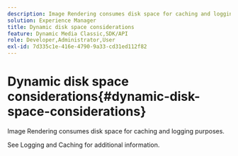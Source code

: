 ```yaml
---
description: Image Rendering consumes disk space for caching and logging purposes.
solution: Experience Manager
title: Dynamic disk space considerations
feature: Dynamic Media Classic,SDK/API
role: Developer,Administrator,User
exl-id: 7d335c1e-416e-4790-9a33-cd31ed112f82
---
```

# Dynamic disk space considerations{#dynamic-disk-space-considerations}

Image Rendering consumes disk space for caching and logging purposes.

See Logging and Caching for additional information.
